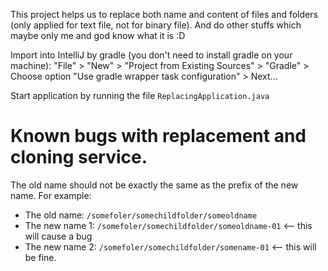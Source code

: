 This project helps us to replace both name and content of files and folders (only applied for text file, not for binary file). 
And do other stuffs which maybe only me and god know what it is :D

Import into IntelliJ by gradle (you don't need to install gradle on your machine):
"File" > "New" > "Project from Existing Sources" > "Gradle" > Choose option "Use gradle wrapper task configuration" > Next...

Start application by running the file `ReplacingApplication.java`

# Known bugs with replacement and cloning service.
The old name should not be exactly the same as the prefix of the new name.
For example:
- The old name:   `/somefoler/somechildfolder/someoldname`
- The new name 1: `/somefoler/somechildfolder/someoldname-01` <-- this will cause a bug
- The new name 2: `/somefoler/somechildfolder/somename-01` <-- this will be fine.